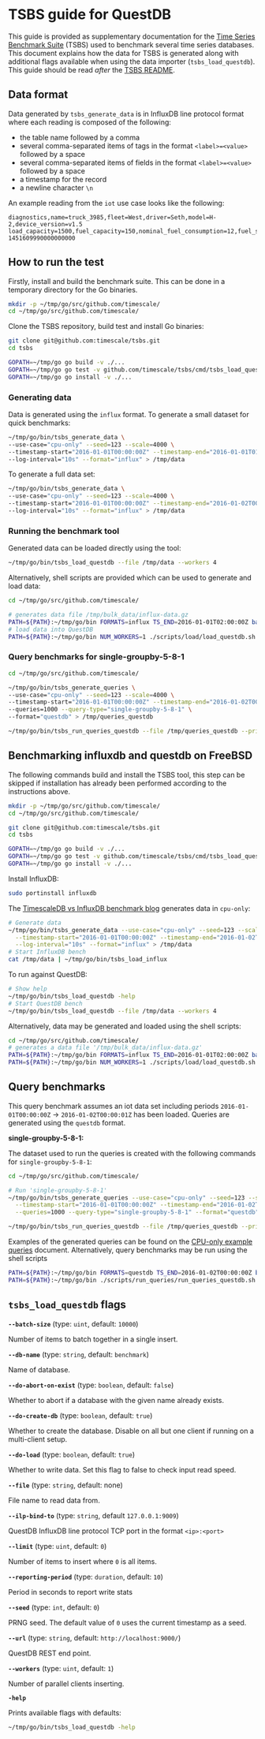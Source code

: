 # TSBS guide for QuestDB

This guide is provided as supplementary documentation for the
[Time Series Benchmark Suite](https://github.com/timescale/tsbs) (TSBS) used to
benchmark several time series databases. This document explains how the data for
TSBS is generated along with additional flags available when using the data
importer (`tsbs_load_questdb`). This guide should be read _after_ the
[TSBS README](https://github.com/timescale/tsbs/blob/master/README.md).

## Data format

Data generated by `tsbs_generate_data` is in InfluxDB line protocol format where
each reading is composed of the following:

- the table name followed by a comma
- several comma-separated items of tags in the format `<label>=<value>` followed
  by a space
- several comma-separated items of fields in the format `<label>=<value>`
  followed by a space
- a timestamp for the record
- a newline character `\n`

An example reading from the `iot` use case looks like the following:

```text
diagnostics,name=truck_3985,fleet=West,driver=Seth,model=H-2,device_version=v1.5 load_capacity=1500,fuel_capacity=150,nominal_fuel_consumption=12,fuel_state=0.8,current_load=482,status=4i 1451609990000000000
```

## How to run the test

Firstly, install and build the benchmark suite. This can be done in a temporary directory for the Go binaries.

```bash
mkdir -p ~/tmp/go/src/github.com/timescale/
cd ~/tmp/go/src/github.com/timescale/
```

Clone the TSBS repository, build test and install Go binaries:

```bash
git clone git@github.com:timescale/tsbs.git
cd tsbs

GOPATH=~/tmp/go go build -v ./...
GOPATH=~/tmp/go go test -v github.com/timescale/tsbs/cmd/tsbs_load_questdb
GOPATH=~/tmp/go go install -v ./...
```

### Generating data

Data is generated using the `influx` format. To generate a small dataset for
quick benchmarks:

```bash
~/tmp/go/bin/tsbs_generate_data \
--use-case="cpu-only" --seed=123 --scale=4000 \
--timestamp-start="2016-01-01T00:00:00Z" --timestamp-end="2016-01-01T01:00:00Z" \
--log-interval="10s" --format="influx" > /tmp/data
```

To generate a full data set:

```bash
~/tmp/go/bin/tsbs_generate_data \
--use-case="cpu-only" --seed=123 --scale=4000 \
--timestamp-start="2016-01-01T00:00:00Z" --timestamp-end="2016-01-02T00:00:00Z" \
--log-interval="10s" --format="influx" > /tmp/data
```

### Running the benchmark tool

Generated data can be loaded directly using the tool:

```bash
~/tmp/go/bin/tsbs_load_questdb --file /tmp/data --workers 4
```

Alternatively, shell scripts are provided which can be used to
generate and load data:

```bash
cd ~/tmp/go/src/github.com/timescale/

# generates data file /tmp/bulk_data/influx-data.gz
PATH=${PATH}:~/tmp/go/bin FORMATS=influx TS_END=2016-01-01T02:00:00Z bash ./scripts/generate_data.sh
# load data into QuestDB
PATH=${PATH}:~/tmp/go/bin NUM_WORKERS=1 ./scripts/load/load_questdb.sh
```

### Query benchmarks for single-groupby-5-8-1

```bash
cd ~/tmp/go/src/github.com/timescale/

~/tmp/go/bin/tsbs_generate_queries \
--use-case="cpu-only" --seed=123 --scale=4000 \
--timestamp-start="2016-01-01T00:00:00Z" --timestamp-end="2016-01-02T00:00:01Z" \
--queries=1000 --query-type="single-groupby-5-8-1" \
--format="questdb" > /tmp/queries_questdb

~/tmp/go/bin/tsbs_run_queries_questdb --file /tmp/queries_questdb --print-interval 500
```

## Benchmarking influxdb and questdb on FreeBSD

The following commands build and install the TSBS tool,
this step can be skipped if installation has already been performed according to the instructions above.

```bash
mkdir -p ~/tmp/go/src/github.com/timescale/
cd ~/tmp/go/src/github.com/timescale/

git clone git@github.com:timescale/tsbs.git
cd tsbs

GOPATH=~/tmp/go go build -v ./...
GOPATH=~/tmp/go go test -v github.com/timescale/tsbs/cmd/tsbs_load_questdb
GOPATH=~/tmp/go go install -v ./...
```

Install InfluxDB:

```bash
sudo portinstall influxdb
```

The
[TimescaleDB vs InfluxDB benchmark blog](https://blog.timescale.com/blog/timescaledb-vs-influxdb-for-time-series-data-timescale-influx-sql-nosql-36489299877/)
generates data in `cpu-only`:

```bash
# Generate data
~/tmp/go/bin/tsbs_generate_data --use-case="cpu-only" --seed=123 --scale=4000 \
  --timestamp-start="2016-01-01T00:00:00Z" --timestamp-end="2016-01-02T00:00:00Z" \
  --log-interval="10s" --format="influx" > /tmp/data
# Start InfluxDB bench
cat /tmp/data | ~/tmp/go/bin/tsbs_load_influx
```

To run against QuestDB:

```bash
# Show help
~/tmp/go/bin/tsbs_load_questdb -help
# Start QuestDB bench
~/tmp/go/bin/tsbs_load_questdb --file /tmp/data --workers 4
```

Alternatively, data may be generated and loaded using the shell scripts:

```bash
cd ~/tmp/go/src/github.com/timescale/
# generates a data file '/tmp/bulk_data/influx-data.gz'
PATH=${PATH}:~/tmp/go/bin FORMATS=influx TS_END=2016-01-01T02:00:00Z bash ./scripts/generate_data.sh
PATH=${PATH}:~/tmp/go/bin NUM_WORKERS=1 ./scripts/load/load_questdb.sh
```

## Query benchmarks

This query benchmark assumes an iot data set including periods
`2016-01-01T00:00:00Z` -> `2016-01-02T00:00:01Z` has been loaded.
Queries are generated using the `questdb` format.

**single-groupby-5-8-1:**

The dataset used to run the queries is created with the following commands for
`single-groupby-5-8-1`:

```bash
cd ~/tmp/go/src/github.com/timescale/

# Run 'single-groupby-5-8-1'
~/tmp/go/bin/tsbs_generate_queries --use-case="cpu-only" --seed=123 --scale=4000 \
  --timestamp-start="2016-01-01T00:00:00Z" --timestamp-end="2016-01-02T00:00:01Z" \
  --queries=1000 --query-type="single-groupby-5-8-1" --format="questdb" > /tmp/queries_questdb

~/tmp/go/bin/tsbs_run_queries_questdb --file /tmp/queries_questdb --print-interval 500
```

Examples of the generated queries can be found on the [CPU-only example queries](./cpu-only-example-queries.md) document.
Alternatively, query benchmarks may be run using the shell scripts

```bash
PATH=${PATH}:~/tmp/go/bin FORMATS=questdb TS_END=2016-01-02T00:00:00Z bash ./scripts/generate_queries.sh
PATH=${PATH}:~/tmp/go/bin ./scripts/run_queries/run_queries_questdb.sh
```

## `tsbs_load_questdb` flags

**`--batch-size`** (type: `uint`, default: `10000`)

Number of items to batch together in a single insert.

**`--db-name`** (type: `string`, default: `benchmark`)

Name of database.

**`--do-abort-on-exist`** (type: `boolean`, default: `false`)

Whether to abort if a database with the given name already exists.

**`--do-create-db`** (type: `boolean`, default: `true`)

Whether to create the database. Disable on all but one client if running on a
multi-client setup.

**`--do-load`** (type: `boolean`, default: `true`)

Whether to write data. Set this flag to false to check input read speed.

**`--file`** (type: `string`, default: none)

File name to read data from.

**`--ilp-bind-to`** (type: `string`, default `127.0.0.1:9009`)

QuestDB InfluxDB line protocol TCP port in the format `<ip>:<port>`

**`--limit`** (type: `uint`, default: `0`)

Number of items to insert where `0` is all items.

**`--reporting-period`** (type: `duration`, default: `10`)

Period in seconds to report write stats

**`--seed`** (type: `int`, default: `0`)

PRNG seed. The default value of `0` uses the current timestamp as a seed.

**`--url`** (type: `string`, default: `http://localhost:9000/`)

QuestDB REST end point.

**`--workers`** (type: `uint`, default: `1`)

Number of parallel clients inserting.

**`-help`**

Prints available flags with defaults:

```bash
~/tmp/go/bin/tsbs_load_questdb -help
```
